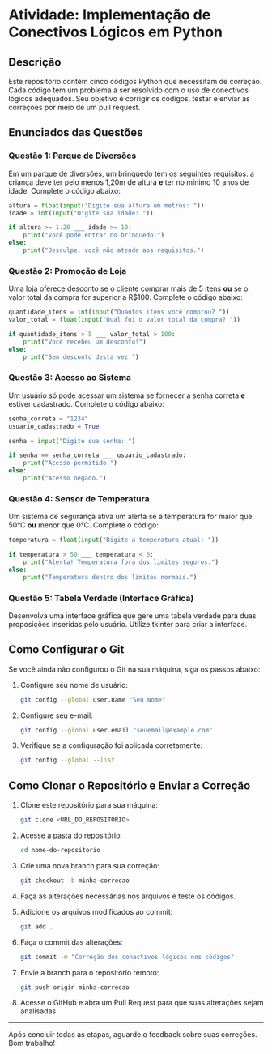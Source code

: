 # Atividade: Implementação de Conectivos Lógicos em Python

## Descrição
Este repositório contém cinco códigos Python que necessitam de correção. Cada código tem um problema a ser resolvido com o uso de conectivos lógicos adequados. Seu objetivo é corrigir os códigos, testar e enviar as correções por meio de um pull request.

## Enunciados das Questões

### Questão 1: Parque de Diversões
Em um parque de diversões, um brinquedo tem os seguintes requisitos: a criança deve ter pelo menos 1,20m de altura **e** ter no mínimo 10 anos de idade. Complete o código abaixo:

```python
altura = float(input("Digite sua altura em metros: "))
idade = int(input("Digite sua idade: "))

if altura >= 1.20 ___ idade >= 10:
    print("Você pode entrar no brinquedo!")
else:
    print("Desculpe, você não atende aos requisitos.")
```

### Questão 2: Promoção de Loja
Uma loja oferece desconto se o cliente comprar mais de 5 itens **ou** se o valor total da compra for superior a R$100. Complete o código abaixo:

```python
quantidade_itens = int(input("Quantos itens você comprou? "))
valor_total = float(input("Qual foi o valor total da compra? "))

if quantidade_itens > 5 ___ valor_total > 100:
    print("Você recebeu um desconto!")
else:
    print("Sem desconto desta vez.")
```

### Questão 3: Acesso ao Sistema
Um usuário só pode acessar um sistema se fornecer a senha correta **e** estiver cadastrado. Complete o código abaixo:

```python
senha_correta = "1234"
usuario_cadastrado = True

senha = input("Digite sua senha: ")

if senha == senha_correta ___ usuario_cadastrado:
    print("Acesso permitido.")
else:
    print("Acesso negado.")
```

### Questão 4: Sensor de Temperatura
Um sistema de segurança ativa um alerta se a temperatura for maior que 50°C **ou** menor que 0°C. Complete o código:

```python
temperatura = float(input("Digite a temperatura atual: "))

if temperatura > 50 ___ temperatura < 0:
    print("Alerta! Temperatura fora dos limites seguros.")
else:
    print("Temperatura dentro dos limites normais.")
```

### Questão 5: Tabela Verdade (Interface Gráfica)
Desenvolva uma interface gráfica que gere uma tabela verdade para duas proposições inseridas pelo usuário. Utilize tkinter para criar a interface.

## Como Configurar o Git

Se você ainda não configurou o Git na sua máquina, siga os passos abaixo:

1. Configure seu nome de usuário:

   ```sh
   git config --global user.name "Seu Nome"
   ```

2. Configure seu e-mail:

   ```sh
   git config --global user.email "seuemail@example.com"
   ```

3. Verifique se a configuração foi aplicada corretamente:

   ```sh
   git config --global --list
   ```

## Como Clonar o Repositório e Enviar a Correção

1. Clone este repositório para sua máquina:

   ```sh
   git clone <URL_DO_REPOSITORIO>
   ```

2. Acesse a pasta do repositório:

   ```sh
   cd nome-do-repositorio
   ```

3. Crie uma nova branch para sua correção:

   ```sh
   git checkout -b minha-correcao
   ```

4. Faça as alterações necessárias nos arquivos e teste os códigos.

5. Adicione os arquivos modificados ao commit:

   ```sh
   git add .
   ```

6. Faça o commit das alterações:

   ```sh
   git commit -m "Correção dos conectivos lógicos nos códigos"
   ```

7. Envie a branch para o repositório remoto:

   ```sh
   git push origin minha-correcao
   ```

8. Acesse o GitHub e abra um Pull Request para que suas alterações sejam analisadas.

---

Após concluir todas as etapas, aguarde o feedback sobre suas correções. Bom trabalho!
